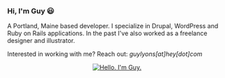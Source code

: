 ### Hi, I'm Guy 😃‍

A Portland, Maine based developer. I specialize in Drupal, WordPress and Ruby on Rails applications. In the past I've also worked as a freelance designer and illustrator.

Interested in working with me? Reach out: _guylyons[at]hey[dot]com_

<!--
**guylyons/guylyons** is a ✨ _special_ ✨ repository because its `README.md` (this file) appears on your GitHub profile.

Here are some ideas to get you started:

- 🔭 I’m currently working on ...
- 🌱 I’m currently learning ...
- 👯 I’m looking to collaborate on ...
- 🤔 I’m looking for help with ...
- 💬 Ask me about ...
- 📫 How to reach me: ...
- 😄 Pronouns: ...
- ⚡ Fun fact: ...
-->

<div align="center" dir="auto">
	<a target="_blank" rel="noopener noreferrer" href="https://guylyons.dev/art/jimly.png">
	<img src="https://guylyons.dev/art/jimly.png" alt="Hello. I'm Guy." style="max-width: 100%;">
	</a>
</div>
